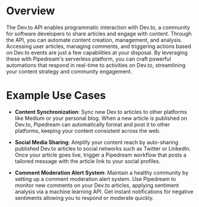 # Overview

The Dev.to API enables programmatic interaction with Dev.to, a community for software developers to share articles and engage with content. Through the API, you can automate content creation, management, and analysis. Accessing user articles, managing comments, and triggering actions based on Dev.to events are just a few capabilities at your disposal. By leveraging these with Pipedream's serverless platform, you can craft powerful automations that respond in real-time to activities on Dev.to, streamlining your content strategy and community engagement.

# Example Use Cases

- **Content Synchronization**: Sync new Dev.to articles to other platforms like Medium or your personal blog. When a new article is published on Dev.to, Pipedream can automatically format and post it to other platforms, keeping your content consistent across the web.

- **Social Media Sharing**: Amplify your content reach by auto-sharing published Dev.to articles to social networks such as Twitter or LinkedIn. Once your article goes live, trigger a Pipedream workflow that posts a tailored message with the article link to your social profiles.

- **Comment Moderation Alert System**: Maintain a healthy community by setting up a comment moderation alert system. Use Pipedream to monitor new comments on your Dev.to articles, applying sentiment analysis via a machine learning API. Get instant notifications for negative sentiments allowing you to respond or moderate quickly.
